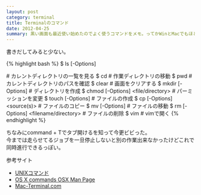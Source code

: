 ```yaml
---
layout: post
category: terminal
title: Terminalのコマンド
date: 2012-04-25
summary: 黒い画面も最近使い始めたのでよく使うコマンドをメモ。ってかWinとMacでもほとんど同じだけどたまにどっちかにしかないコマンドもあるから混乱してきた。会社もMacにしたい。
---
```


書きだしてみると少ない。

{% highlight bash %}
$ ls [-Options] <search pattern> # カレントディレクトリの一覧を見る
$ cd <directory> # 作業ディレクトリの移動
$ pwd # カレントディレクトリのパスを確認
$ clear # 画面をクリアする
$ mkdir [-Options] <directory> # ディレクトリを作成
$ chmod [-Options] <permissions> <file/directory> # パーミッションを変更
$ touch [-Options] <filename> # ファイルの作成
$ cp [-Options] <source(s)> <target> # ファイルのコピー
$ mv [-Options] <source> <target> # ファイルの移動
$ rm [-Options] <filename/directory> # ファイルの削除
$ vim <filename> # vimで開く
{% endhighlight %}

ちなみにcommand + Tでタブ開けるを知って今更ビビった。  
今までは走らせてるジョブを一旦停止しないと別の作業出来なかったけどこれで同時進行できるっぽい。

参考サイト

* [UNIXコマンド](http://www.k-tanaka.net/unix/ 'UNIXコマンド')
* [OS X commands OSX Man Page](http://ss64.com/osx/ 'OS X commands OSX Man Page')
* [Mac-Terminal.com](http://www.mac-terminal.com/ 'Mac-Terminal.com')
